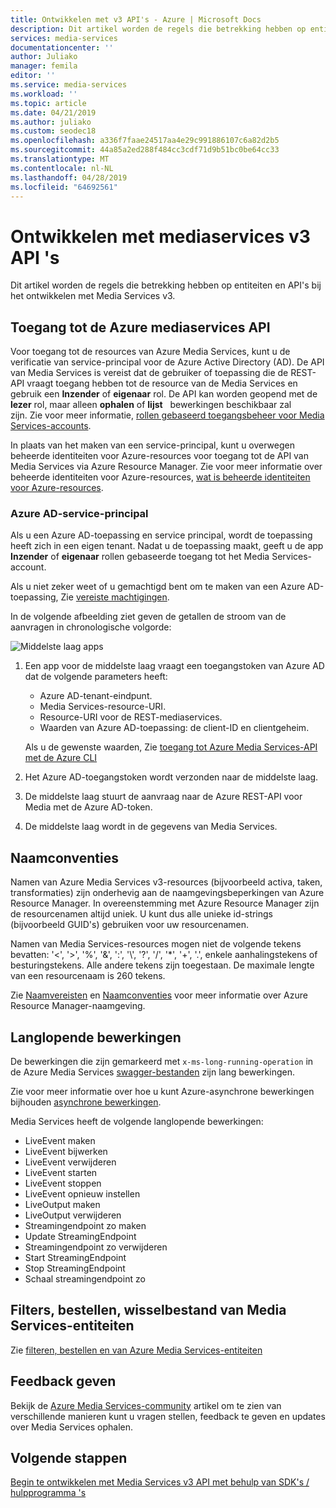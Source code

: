 ```yaml
---
title: Ontwikkelen met v3 API's - Azure | Microsoft Docs
description: Dit artikel worden de regels die betrekking hebben op entiteiten en API's bij het ontwikkelen met Media Services v3.
services: media-services
documentationcenter: ''
author: Juliako
manager: femila
editor: ''
ms.service: media-services
ms.workload: ''
ms.topic: article
ms.date: 04/21/2019
ms.author: juliako
ms.custom: seodec18
ms.openlocfilehash: a336f7faae24517aa4e29c991886107c6a82d2b5
ms.sourcegitcommit: 44a85a2ed288f484cc3cdf71d9b51bc0be64cc33
ms.translationtype: MT
ms.contentlocale: nl-NL
ms.lasthandoff: 04/28/2019
ms.locfileid: "64692561"
---
```

# <a name="developing-with-media-services-v3-apis"></a>Ontwikkelen met mediaservices v3 API 's

Dit artikel worden de regels die betrekking hebben op entiteiten en API's bij het ontwikkelen met Media Services v3.

## <a name="accessing-the-azure-media-services-api"></a>Toegang tot de Azure mediaservices API

Voor toegang tot de resources van Azure Media Services, kunt u de verificatie van service-principal voor de Azure Active Directory (AD).
De API van Media Services is vereist dat de gebruiker of toepassing die de REST-API vraagt toegang hebben tot de resource van de Media Services en gebruik een **Inzender** of **eigenaar** rol. De API kan worden geopend met de **lezer** rol, maar alleen **ophalen** of **lijst**   bewerkingen beschikbaar zal zijn. Zie voor meer informatie, [rollen gebaseerd toegangsbeheer voor Media Services-accounts](rbac-overview.md).

In plaats van het maken van een service-principal, kunt u overwegen beheerde identiteiten voor Azure-resources voor toegang tot de API van Media Services via Azure Resource Manager. Zie voor meer informatie over beheerde identiteiten voor Azure-resources, [wat is beheerde identiteiten voor Azure-resources](../../active-directory/managed-identities-azure-resources/overview.md).

### <a name="azure-ad-service-principal"></a>Azure AD-service-principal 

Als u een Azure AD-toepassing en service principal, wordt de toepassing heeft zich in een eigen tenant. Nadat u de toepassing maakt, geeft u de app **Inzender** of **eigenaar** rollen gebaseerde toegang tot het Media Services-account. 

Als u niet zeker weet of u gemachtigd bent om te maken van een Azure AD-toepassing, Zie [vereiste machtigingen](../../active-directory/develop/howto-create-service-principal-portal.md#required-permissions).

In de volgende afbeelding ziet geven de getallen de stroom van de aanvragen in chronologische volgorde:

![Middelste laag apps](./media/use-aad-auth-to-access-ams-api/media-services-principal-service-aad-app1.png)

1. Een app voor de middelste laag vraagt een toegangstoken van Azure AD dat de volgende parameters heeft:  

   * Azure AD-tenant-eindpunt.
   * Media Services-resource-URI.
   * Resource-URI voor de REST-mediaservices.
   * Waarden van Azure AD-toepassing: de client-ID en clientgeheim.
   
   Als u de gewenste waarden, Zie [toegang tot Azure Media Services-API met de Azure CLI](access-api-cli-how-to.md)

2. Het Azure AD-toegangstoken wordt verzonden naar de middelste laag.
4. De middelste laag stuurt de aanvraag naar de Azure REST-API voor Media met de Azure AD-token.
5. De middelste laag wordt in de gegevens van Media Services.

## <a name="naming-conventions"></a>Naamconventies

Namen van Azure Media Services v3-resources (bijvoorbeeld activa, taken, transformaties) zijn onderhevig aan de naamgevingsbeperkingen van Azure Resource Manager. In overeenstemming met Azure Resource Manager zijn de resourcenamen altijd uniek. U kunt dus alle unieke id-strings (bijvoorbeeld GUID's) gebruiken voor uw resourcenamen. 

Namen van Media Services-resources mogen niet de volgende tekens bevatten: '<', '>', '%', '&', ':', '&#92;', '?', '/', '*', '+', '.', enkele aanhalingstekens of besturingstekens. Alle andere tekens zijn toegestaan. De maximale lengte van een resourcenaam is 260 tekens. 

Zie [Naamvereisten](https://github.com/Azure/azure-resource-manager-rpc/blob/master/v1.0/resource-api-reference.md#arguments-for-crud-on-resource) en [Naamconventies](https://docs.microsoft.com/azure/architecture/best-practices/naming-conventions) voor meer informatie over Azure Resource Manager-naamgeving.

## <a name="long-running-operations"></a>Langlopende bewerkingen

De bewerkingen die zijn gemarkeerd met `x-ms-long-running-operation` in de Azure Media Services [swagger-bestanden](https://github.com/Azure/azure-rest-api-specs/blob/master/specification/mediaservices/resource-manager/Microsoft.Media/stable/2018-07-01/streamingservice.json) zijn lang bewerkingen. 

Zie voor meer informatie over hoe u kunt Azure-asynchrone bewerkingen bijhouden [asynchrone bewerkingen](https://docs.microsoft.com/azure/azure-resource-manager/resource-manager-async-operations#monitor-status-of-operation).

Media Services heeft de volgende langlopende bewerkingen:

* LiveEvent maken
* LiveEvent bijwerken
* LiveEvent verwijderen
* LiveEvent starten
* LiveEvent stoppen
* LiveEvent opnieuw instellen
* LiveOutput maken
* LiveOutput verwijderen
* Streamingendpoint zo maken
* Update StreamingEndpoint
* Streamingendpoint zo verwijderen
* Start StreamingEndpoint
* Stop StreamingEndpoint
* Schaal streamingendpoint zo

## <a name="filtering-ordering-paging-of-media-services-entities"></a>Filters, bestellen, wisselbestand van Media Services-entiteiten

Zie [filteren, bestellen en van Azure Media Services-entiteiten](entities-overview.md)

## <a name="provide-feedback"></a>Feedback geven

Bekijk de [Azure Media Services-community](media-services-community.md) artikel om te zien van verschillende manieren kunt u vragen stellen, feedback te geven en updates over Media Services ophalen.

## <a name="next-steps"></a>Volgende stappen

[Begin te ontwikkelen met Media Services v3 API met behulp van SDK's / hulpprogramma 's](developers-guide.md)
